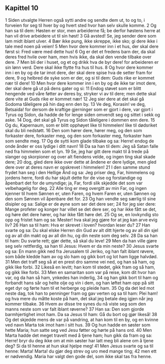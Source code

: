 ## Kapittel 10

1 Siden utvalgte Herren også sytti andre og sendte dem ut, to og to, i forveien for seg til hver by og hvert sted hvor han selv skulle komme.
2 Og han sa til dem: Høsten er stor, men arbeiderne få; be derfor høstens herre at han vil drive arbeidere ut til sin høst!
3 Gå avsted! Se, jeg sender dere som lam midt iblant ulver.
4 Bær ikke pung, ikke skreppe, ikke sko; gi dere ikke i tale med noen på veien!
5 Men hvor dere kommer inn i et hus, der skal dere først si: Fred være med dette hus!
6 Og er det et fredens barn der, da skal deres fred hvile over ham, men hvis ikke, da skal den vende tilbake over dere.
7 Men bli der i huset, og et og drikk hva de byr dere! for arbeideren er sin lønn verd. Dere skal ikke flytte fra hus til hus.
8 Og hvor dere kommer inn i en by og de tar imot dere, der skal dere spise hva de setter fram for dere,
9 og helbred de syke som er der, og si til dem: Guds rike er kommet nær til dere!
10 Men hvor dere kommer inn i en by og de ikke tar imot dere, der skal dere gå ut på dens gater og si:
11 Endog støvet som er blitt hengende ved våre føtter av deres by, stryker vi av til dere; men dette skal dere vite at Guds rike er kommet nær!
12 Jeg sier dere at det skal gå Sodoma tåleligere på hin dag enn den by.
13 Ve deg, Korasin! ve deg, Betsaida! for dersom de kraftige gjerninger som er gjort i dere, var gjort i Tyrus og Sidon, da hadde de for lenge siden omvendt seg og sittet i sekk og aske.
14 Dog, det skal gå Tyrus og Sidon tåleligere i dommen enn dere.
15 Og du, Kapernaum, som er blitt opphøyet like til himmelen! like til dødsriket skal du bli nedstøtt.
16 Den som hører dere, hører meg, og den som forkaster dere, forkaster meg, og den som forkaster meg, forkaster ham som sendte meg.
17 Og de sytti kom glade tilbake og sa: Herre! endog de onde ånder er oss lydige i ditt navn!
18 Da sa han til dem: Jeg så Satan falle ned fra himmelen som et lyn.
19 Se, jeg har gitt dere makt til å trede på slanger og skorpioner og over alt fiendens velde, og ingen ting skal skade dere;
20 dog, gled dere ikke over dette at åndene er dere lydige, men gled dere over at deres navn er opskrevet i himmelen!
21 I den samme stund frydet han seg i den Hellige Ånd og sa: Jeg priser deg, Far, himmelens og jordens herre, fordi du har skjult dette for de vise og forstandige og åpenbart det for de umyndige; ja, Far, fordi slik skjedde det som var velbehagelig for deg.
22 Alle ting er meg overgitt av min Far, og ingen kjenner til hvem Sønnen er, uten Faren, og hvem Faren er, uten Sønnen og den som Sønnen vil åpenbare det for.
23 Og han vendte seg særlig til sine disipler og sa: Salige er de øyne som ser det dere ser;
24 for jeg sier dere: Mange profeter og konger har villet se det dere ser, og har ikke fått se det, og høre det dere hører, og har ikke fått høre det.
25 Og se, en lovkyndig sto opp og fristet ham og sa: Mester! hva skal jeg gjøre for at jeg kan arve evig liv?
26 Han sa til ham: Hva er skrevet i loven? hvordan leser du?
27 Han svarte og sa: Du skal elske Herren din Gud av alt ditt hjerte og av all din sjel og av all din makt og av all din hu, og din neste som deg selv.
28 Da sa han til ham: Du svarte rett; gjør dette, så skal du leve!
29 Men da han ville gjøre seg selv rettferdig, sa han til Jesus: Hvem er da min neste?
30 Jesus svarte og sa: En mann gikk ned fra Jerusalem til Jeriko, og han falt iblant røvere, som både kledde ham av og slo ham og gikk bort og lot ham ligge halvdød.
31 Men det traff seg så at en prest dro samme vei ned, og han så ham, og gikk like forbi.
32 Likeså en levitt; han kom til stedet, gikk fram og så ham, og gikk like forbi.
33 Men en samaritan som var på reise, kom dit hvor han var, og da han så ham, ynkedes han inderlig,
34 og han gikk bort til ham og forbandt hans sår og helte olje og vin i dem, og han løftet ham opp på sitt eget dyr og førte ham til et herberge og pleide ham.
35 Og da det led mot neste dag, tok han to penninger fram og gav verten og sa til ham: Plei ham! og hva mere du måtte koste på ham, det skal jeg betale deg igjen når jeg kommer tilbake.
36 Hvem av disse tre synes du nå viste seg som den manns neste som var falt iblant røverne?
37 Han sa: Den som gjorde barmhjertighet imot ham. Da sa Jesus til ham: Gå du bort og gjør likeså!
38 Og det skjedde mens de var på vandring, at han kom til en by, og en kvinne ved navn Marta tok imot ham i sitt hus.
39 Og hun hadde en søster som hette Maria; hun satte seg ved Jesu føtter og hørte på hans ord.
40 Men Marta hadde det meget travelt med å tjene ham; hun gikk da fram og sa: Herre! bryr du deg ikke om at min søster har latt meg bli alene om å tjene deg? Si da til henne at hun skal hjelpe meg!
41 Men Jesus svarte og sa til henne: Marta! Marta! du gjør deg strev og uro med mange ting;
42 men ett er nødvendig. Maria har valgt den gode del, som ikke skal tas fra henne.
